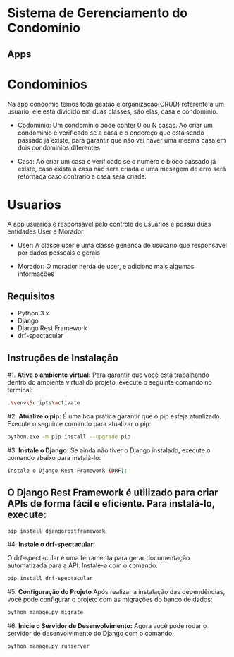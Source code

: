# Sistema de Gerenciamento do Condomínio

## Apps

# Condominios
Na app condomio temos toda gestão e organização(CRUD) referente a um usuario, ele está dividido em duas classes, são elas, casa e condominio.

- Codominio: Um condominio pode conter 0 ou N casas. Ao criar um condominio é verificado se a casa e o endereço que está sendo passado já existe, para garantir que não vai haver uma mesma casa em dois condominios diferentes.

- Casa: Ao criar um casa é verificado se o numero e bloco passado já existe, caso exista a casa não sera criada e uma mesagem de erro será retornada caso contrario a casa será criada.

# Usuarios
A app usuarios é responsavel pelo controle de usuarios e possui duas entidades User e Morador

- User: A classe user é uma classe generica de ususario que responsavel por dados pessoais e gerais

- Morador: O morador herda de user, e adiciona mais algumas informações

## Requisitos

- Python 3.x
- Django
- Django Rest Framework
- drf-spectacular

## Instruções de Instalação

#1. **Ative o ambiente virtual:**
Para garantir que você está trabalhando dentro do ambiente virtual do projeto, execute o seguinte comando no terminal: 
```bash 
.\venv\Scripts\activate
```
#2. **Atualize o pip:**
É uma boa prática garantir que o pip esteja atualizado. Execute o seguinte comando para atualizar o pip: 
```bash 
python.exe -m pip install --upgrade pip
``` 
#3. **Instale o Django:**
Se ainda não tiver o Django instalado, execute o comando abaixo para instalá-lo: 
```bash 
Instale o Django Rest Framework (DRF):
``` 
## O Django Rest Framework é utilizado para criar APIs de forma fácil e eficiente. Para instalá-lo, execute: 
```bash 
pip install djangorestframework
``` 
#4. **Instale o drf-spectacular:**

O drf-spectacular é uma ferramenta para gerar documentação automatizada para a API. Instale-a com o comando: 
```bash 
pip install drf-spectacular
```
#5. **Configuração do Projeto**
Após realizar a instalação das dependências, você pode configurar o projeto com as migrações do banco de dados: 
```bash 
python manage.py migrate
```
#6. **Inicie o Servidor de Desenvolvimento:**
Agora você pode rodar o servidor de desenvolvimento do Django com o comando: 
``` bash 
python manage.py runserver
```

